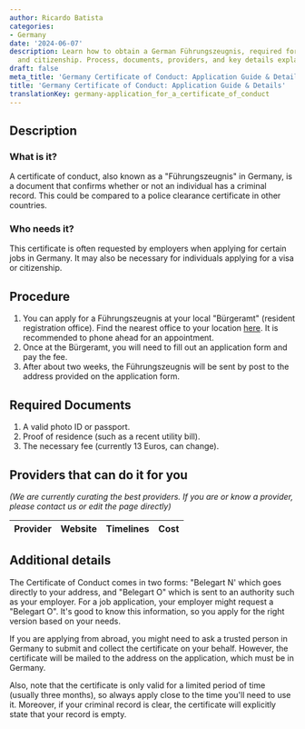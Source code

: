 ```yaml
---
author: Ricardo Batista
categories:
- Germany
date: '2024-06-07'
description: Learn how to obtain a German Führungszeugnis, required for jobs, visas,
  and citizenship. Process, documents, providers, and key details explained thoroughly.
draft: false
meta_title: 'Germany Certificate of Conduct: Application Guide & Details'
title: 'Germany Certificate of Conduct: Application Guide & Details'
translationKey: germany-application_for_a_certificate_of_conduct
---
```



## Description
### What is it?
A certificate of conduct, also known as a "Führungszeugnis" in Germany, is a document that confirms whether or not an individual has a criminal record. This could be compared to a police clearance certificate in other countries.

### Who needs it?
This certificate is often requested by employers when applying for certain jobs in Germany. It may also be necessary for individuals applying for a visa or citizenship.

## Procedure
1. You can apply for a Führungszeugnis at your local "Bürgeramt" (resident registration office). Find the nearest office to your location [here](https://www.berlin.de/buergeraemter/). It is recommended to phone ahead for an appointment.
2. Once at the Bürgeramt, you will need to fill out an application form and pay the fee.
3. After about two weeks, the Führungszeugnis will be sent by post to the address provided on the application form.

## Required Documents
1. A valid photo ID or passport.
2. Proof of residence (such as a recent utility bill).
3. The necessary fee (currently 13 Euros, can change). 

## Providers that can do it for you

_(We are currently curating the best providers. If you are or know a provider, please contact us or edit the page directly)_

| Provider        |     Website     |     Timelines    |       Cost      |
| --------------- | --------------- |  :-------------: | :-------------: |

## Additional details
The Certificate of Conduct comes in two forms: "Belegart N' which goes directly to your address, and "Belegart O" which is sent to an authority such as your employer. For a job application, your employer might request a "Belegart O". It's good to know this information, so you apply for the right version based on your needs. 

If you are applying from abroad, you might need to ask a trusted person in Germany to submit and collect the certificate on your behalf. However, the certificate will be mailed to the address on the application, which must be in Germany. 

Also, note that the certificate is only valid for a limited period of time (usually three months), so always apply close to the time you'll need to use it. Moreover, if your criminal record is clear, the certificate will explicitly state that your record is empty.